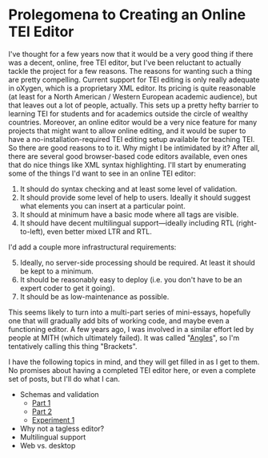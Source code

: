 # Prolegomena to Creating an Online TEI Editor

I've thought for a few years now that it would be a very good thing if there was a decent, online, free TEI editor, but I've been reluctant to actually tackle the project for a few reasons. The reasons for wanting such a thing are pretty compelling. Current support for TEI editing is only really adequate in oXygen, which is a proprietary XML editor. Its pricing is quite reasonable (at least for a North American / Western European academic audience), but that leaves out a lot of people, actually. This sets up a pretty hefty barrier to learning TEI for students and for academics outside the circle of wealthy countries. Moreover, an online editor would be a very nice feature for many projects that might want to allow online editing, and it would be super to have a no-installation-required TEI editing setup available for teaching TEI. So there are good reasons to to it. Why might I be intimidated by it? After all, there are several good browser-based code editors available, even ones that do nice things like XML syntax highlighting. I'll start by enumerating some of the things I'd want to see in an online TEI editor:

1. It should do syntax checking and at least some level of validation.
2. It should provide some level of help to users. Ideally it should suggest what elements you can insert at a particular point.
3. It should at minimum have a basic mode where all tags are visible.
4. It should have decent multilingual support—ideally including RTL (right-to-left), even better mixed LTR and RTL.

I'd add a couple more infrastructural requirements:

5. Ideally, no server-side processing should be required. At least it should be kept to a minimum.
6. It should be reasonably easy to deploy (i.e. you don't have to be an expert coder to get it going).
7. It should be as low-maintenance as possible.

This seems likely to turn into a multi-part series of mini-essays, hopefully one that will gradually add bits of working code, and maybe even a functioning editor. A few years ago, I was involved in a similar effort led by people at MITH (which ultimately failed). It was called "[Angles](https://securegrants.neh.gov/publicquery/Download.aspx?data=EbwGdSyLkD7zoB3W75cvd%2bXST%2bWypC%2blxN287EYCLJwL%2fBHyeaDHU3RDLrfbJLx%2b1ItCBTsjaJWE63FMYJfoM3kRWI6WIx3tbxFY0YxJWCyrSmv4VZBvmZMmZD6Yx6Oo%2fKNMeiAmM31gZyGwdni6YQ%3d%3d)", so I'm tentatively calling this thing "Brackets".

I have the following topics in mind, and they will get filled in as I get to them. No promises about having a completed TEI editor here, or even a complete set of posts, but I'll do what I can.

* Schemas and validation
  * [Part 1](validation.md)
  * [Part 2](validation-2.md)
  * [Experiment 1](experiment_1.md)
* Why not a tagless editor?
* Multilingual support
* Web vs. desktop